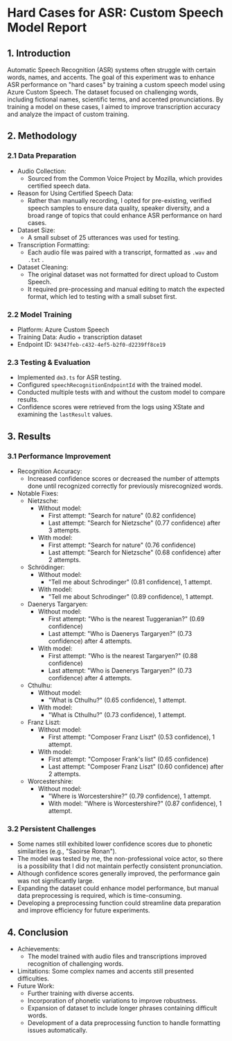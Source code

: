 # Hard Cases for ASR: Custom Speech Model Report

## 1. Introduction

Automatic Speech Recognition (ASR) systems often struggle with certain words, names, and accents. The goal of this experiment was to enhance ASR performance on "hard cases" by training a custom speech model using Azure Custom Speech. The dataset focused on challenging words, including fictional names, scientific terms, and accented pronunciations. By training a model on these cases, I aimed to improve transcription accuracy and analyze the impact of custom training.

## 2. Methodology

### 2.1 Data Preparation

- Audio Collection:
    - Sourced from the Common Voice Project by Mozilla, which provides certified speech data.
- Reason for Using Certified Speech Data:
    - Rather than manually recording, I opted for pre-existing, verified speech samples to ensure data quality, speaker diversity, and a broad range of topics that could enhance ASR performance on hard cases.
- Dataset Size:
    - A small subset of 25 utterances was used for testing.
- Transcription Formatting:
    - Each audio file was paired with a transcript, formatted as `.wav`  and `.txt` .
- Dataset Cleaning:
    - The original dataset was not formatted for direct upload to Custom Speech.
    - It required pre-processing and manual editing to match the expected format, which led to testing with a small subset first.

### 2.2 Model Training

- Platform: Azure Custom Speech
- Training Data: Audio + transcription dataset
- Endpoint ID: `94347feb-c432-4ef5-b2f0-d2239ff8ce19`

### 2.3 Testing & Evaluation

- Implemented `dm3.ts` for ASR testing.
- Configured `speechRecognitionEndpointId` with the trained model.
- Conducted multiple tests with and without the custom model to compare results.
- Confidence scores were retrieved from the logs using XState and examining the `lastResult` values.

## 3. Results

### 3.1 Performance Improvement

- Recognition Accuracy:
    - Increased confidence scores or decreased the number of attempts done until recognized correctly for previously misrecognized words.
- Notable Fixes:
    - Nietzsche:
        - Without model:
            - First attempt: "Search for nature" (0.82 confidence)
            - Last attempt: "Search for Nietzsche" (0.77 confidence) after 3 attempts.
        - With model:
            - First attempt: "Search for nature" (0.76 confidence)
            - Last attempt: "Search for Nietzsche" (0.68 confidence) after 2 attempts.
    - Schrödinger:
        - Without model:
            - "Tell me about Schrodinger" (0.81 confidence), 1 attempt.
        - With model:
            - "Tell me about Schrodinger" (0.89 confidence), 1 attempt.
    - Daenerys Targaryen:
        - Without model:
            - First attempt: "Who is the nearest Tuggeranian?" (0.69 confidence)
            - Last attempt: "Who is Daenerys Targaryen?" (0.73 confidence) after 4 attempts.
        - With model:
            - First attempt: "Who is the nearest Targaryen?" (0.88 confidence)
            - Last attempt: "Who is Daenerys Targaryen?" (0.73 confidence) after 4 attempts.
    - Cthulhu:
        - Without model:
            - "What is Cthulhu?" (0.65 confidence), 1 attempt.
        - With model:
            - "What is Cthulhu?" (0.73 confidence), 1 attempt.
    - Franz Liszt:
        - Without model:
            - First attempt: "Composer Franz Liszt" (0.53 confidence), 1 attempt.
        - With model:
            - First attempt: "Composer Frank's list" (0.65 confidence)
            - Last attempt: "Composer Franz Liszt" (0.60 confidence) after 2 attempts.
    - Worcestershire:
        - Without model:
            - "Where is Worcestershire?" (0.79 confidence), 1 attempt.
            - With model: "Where is Worcestershire?" (0.87 confidence), 1 attempt.

### 3.2 Persistent Challenges

- Some names still exhibited lower confidence scores due to phonetic similarities (e.g., "Saoirse Ronan").
- The model was tested by me, the non-professional voice actor, so there is a possibility that I did not maintain perfectly consistent pronunciation.
- Although confidence scores generally improved, the performance gain was not significantly large.
- Expanding the dataset could enhance model performance, but manual data preprocessing is required, which is time-consuming.
- Developing a preprocessing function could streamline data preparation and improve efficiency for future experiments.

## 4. Conclusion

- Achievements:
    - The model trained with audio files and transcriptions improved recognition of challenging words.
- Limitations: Some complex names and accents still presented difficulties.
- Future Work:
    - Further training with diverse accents.
    - Incorporation of phonetic variations to improve robustness.
    - Expansion of dataset to include longer phrases containing difficult words.
    - Development of a data preprocessing function to handle formatting issues automatically.